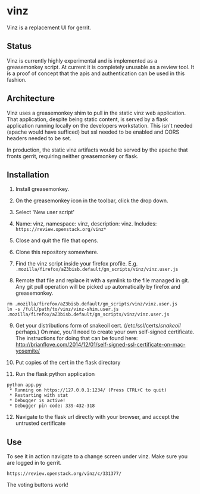 vinz
====

Vinz is a replacement UI for gerrit.


Status
------

Vinz is currently highly experimental and is implemented as a greasemonkey script.
At current it is completely unusable as a review tool. It is a proof of concept that the apis and authentication can be used in this fashion.



Architecture
------------

Vinz uses a greasemonkey shim to pull in the static vinz web application. That application, despite being static content, is served by a flask application running locally on the developers workstation. This isn't needed (apache would have sufficed) but ssl needed to be enabled and CORS headers needed to be set.

In production, the static vinz artifacts would be served by the apache that fronts gerrit, requiring neither greasemonkey or flask.


Installation
------------


1) Install greasemonkey.

2) On the greasemonkey icon in the toolbar, click the drop down.

3) Select 'New user script'

4) Name: vinz, namespace: vinz, description: vinz. Includes:   ``https://review.openstack.org/vinz*  ``

5) Close and quit the file that opens.

6) Clone this repository somewhere.

7) Find the vinz script inside your firefox profile. E.g. ``.mozilla/firefox/aZ3bisb.default/gm_scripts/vinz/vinz.user.js``

8) Remote that file and replace it with a symlink to the file managed in git. Any git pull operation will be picked up automatically by firefox and greasemonkey.

```
rm .mozilla/firefox/aZ3bisb.default/gm_scripts/vinz/vinz.user.js
ln -s /full/path/to/vinz/vinz-shim.user.js .mozilla/firefox/aZ3bisb.default/gm_scripts/vinz/vinz.user.js
```

9) Get your distributions form of snakeoil cert. (/etc/ssl/certs/*snakeoil* perhaps.) On mac, you'll need to create your own self-signed certificate. The instructions for doing that can be found here: http://brianflove.com/2014/12/01/self-signed-ssl-certificate-on-mac-yosemite/

10) Put copies of the cert in the flask directory

11) Run the flask python application

```
python app.py
 * Running on https://127.0.0.1:1234/ (Press CTRL+C to quit)
 * Restarting with stat
 * Debugger is active!
 * Debugger pin code: 339-432-318

```

12) Navigate to the flask url directly with your browser, and accept the untrusted certificate



Use
---


To see it in action navigate to a change screen under vinz.
Make sure you are logged in to gerrit.

```
https://review.openstack.org/vinz/c/331377/
```

The voting buttons work!
